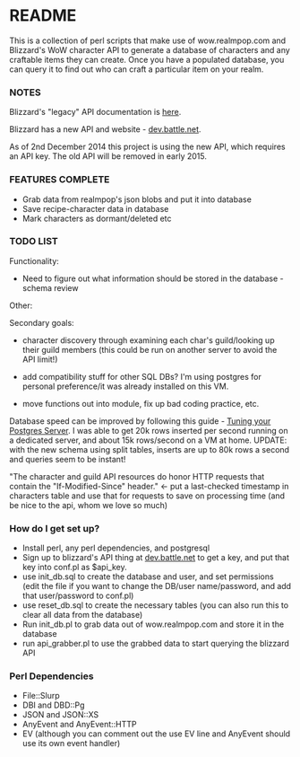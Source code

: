 # README #

This is a collection of perl scripts that make use of wow.realmpop.com and Blizzard's WoW character API to generate a database of characters and any craftable items they can create. Once you have a populated database, you can query it to find out who can craft a particular item on your realm.

### NOTES ###

Blizzard's "legacy" API documentation is [here](https://github.com/Blizzard/api-wow-docs#character-profile-api).

Blizzard has a new API and website - [dev.battle.net](http://dev.battle.net). 


As of 2nd December 2014 this project is using the new API, which requires an API key. The old API will be removed in early 2015.

### FEATURES COMPLETE ###

* Grab data from realmpop's json blobs and put it into database
* Save recipe-character data in database
* Mark characters as dormant/deleted etc


### TODO LIST ###

Functionality:

* Need to figure out what information should be stored in the database - schema review

Other:

Secondary goals:

* character discovery through examining each char's guild/looking up their guild members (this could be run on another server to avoid the API limit!)

* add compatibility stuff for other SQL DBs? I'm using postgres for personal preference/it was already installed on this VM.

* move functions out into module, fix up bad coding practice, etc.

Database speed can be improved by following this guide - [Tuning your Postgres Server](https://wiki.postgresql.org/wiki/Tuning_Your_PostgreSQL_Server). I was able to get 20k rows inserted per second running on a dedicated server, and about 15k rows/second on a VM at home. UPDATE: with the new schema using split tables, inserts are up to 80k rows a second and queries seem to be instant!

"The character and guild API resources do honor HTTP requests that contain the "If-Modified-Since" header." <- put a last-checked timestamp in characters table and use that for requests to save on processing time (and be nice to the api, whom we love so much)

### How do I get set up? ###

* Install perl, any perl dependencies, and postgresql
* Sign up to blizzard's API thing at [dev.battle.net](http://dev.battle.net) to get a key, and put that key into conf.pl as $api_key.
* use init_db.sql to create the database and user, and set permissions (edit the file if you want to change the DB/user name/password, and add that user/password to conf.pl)
* use reset_db.sql to create the necessary tables (you can also run this to clear all data from the database)
* Run init_db.pl to grab data out of wow.realmpop.com and store it in the database
* run api_grabber.pl to use the grabbed data to start querying the blizzard API

### Perl Dependencies ###

* File::Slurp
* DBI and DBD::Pg
* JSON and JSON::XS
* AnyEvent and AnyEvent::HTTP
* EV (although you can comment out the use EV line and AnyEvent should use its own event handler)
